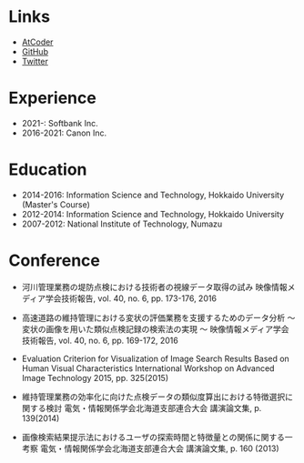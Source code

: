 # Links
- [AtCoder](https://atcoder.jp/users/uya116)
- [GitHub](https://github.com/uya116)
- [Twitter](https://twitter.com/_uya116)

# Experience
- 2021-: Softbank Inc.
- 2016-2021: Canon Inc.

# Education
- 2014-2016: Information Science and Technology, Hokkaido University (Master's Course)
- 2012-2014: Information Science and Technology, Hokkaido University
- 2007-2012: National Institute of Technology, Numazu

# Conference

- 河川管理業務の堤防点検における技術者の視線データ取得の試み
映像情報メディア学会技術報告, vol. 40, no. 6, pp. 173-176, 2016

- 高速道路の維持管理における変状の評価業務を支援するためのデータ分析 ～ 変状の画像を用いた類似点検記録の検索法の実現 ～
映像情報メディア学会技術報告, vol. 40, no. 6, pp. 169-172, 2016

- Evaluation Criterion for Visualization of Image Search Results Based on Human Visual Characteristics
International Workshop on Advanced Image Technology 2015, pp. 325(2015)

- 維持管理業務の効率化に向けた点検データの類似度算出における特徴選択に関する検討
電気・情報関係学会北海道支部連合大会 講演論文集, p. 139(2014)

- 画像検索結果提示法におけるユーザの探索時間と特徴量との関係に関する一考察
電気・情報関係学会北海道支部連合大会 講演論文集, p. 160 (2013)